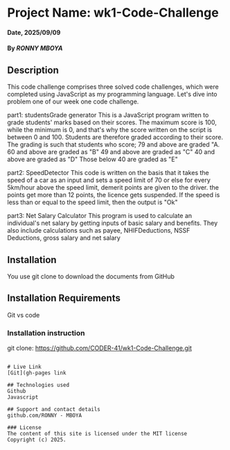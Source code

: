 # Project Name: wk1-Code-Challenge

#### Date, 2025/09/09

#### By *RONNY MBOYA*

## Description
This code challenge comprises three solved code challenges, which were  completed using JavaScript as my programming language. Let's dive into problem one of our week one code challenge.

part1: studentsGrade generator
This is a JavaScript program written to grade students' marks based on their scores. The maximum score is 100, while the minimum is 0, and that's why the score written on the script is between 0 and 100.  Students are therefore graded according to their score. The grading is such that students who score;
    79 and above  are graded "A.
    60 and above are graded as "B"
    49 and above are graded as "C"
    40 and above are graded as "D"
    Those below 40 are graded as "E"
    
part2: SpeedDetector
This code  is written on the basis that it takes the speed of a car as an input and sets a speed limit  of 70 or else for every 5km/hour above the speed limit, demerit points are given to the driver. the points get more than 12 points, the licence gets suspended. If the speed is less than or equal to the speed limit, then the output is "Ok"

part3: Net Salary Calculator
This program is used to calculate  an individual's net salary by getting inputs of basic salary and benefits.
They also include calculations such as payee, NHIFDeductions, NSSF Deductions, gross salary and net salary

## Installation
You use git clone to download the documents from GitHub

## Installation Requirements
Git
vs code

### Installation instruction
git clone: https://github.com/CODER-41/wk1-Code-Challenge.git

```

# Live Link
[Git](gh-pages link

## Technologies used
Github
Javascript

## Support and contact details
github.com/RONNY - MBOYA

### License
The content of this site is licensed under the MIT license
Copyright (c) 2025.




















